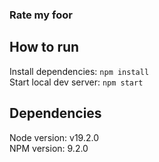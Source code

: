 ### Rate my foor

## How to run

Install dependencies: `npm install` <br>
Start local dev server: `npm start` <br>

## Dependencies

Node version: v19.2.0<br>
NPM version: 9.2.0<br>
